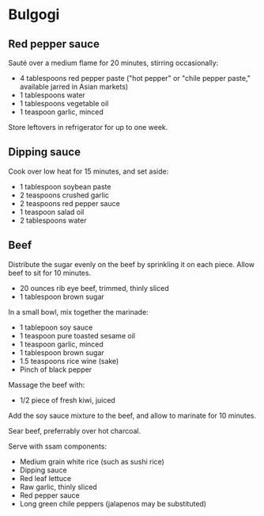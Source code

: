 Bulgogi
=======

Red pepper sauce
----------------

Sauté over a medium flame for 20 minutes, stirring occasionally:

- 4 tablespoons red pepper paste ("hot pepper" or "chile pepper paste," available jarred in Asian markets)
- 1 tablespoons water
- 1 tablespoons vegetable oil
- 1 teaspoon garlic, minced

Store leftovers in refrigerator for up to one week.

Dipping sauce
-------------

Cook over low heat for 15 minutes, and set aside:

- 1 tablespoon soybean paste
- 2 teaspoons crushed garlic
- 2 teaspoons red pepper sauce
- 1 teaspoon salad oil
- 2 tablespoons water

Beef
----

Distribute the sugar evenly on the beef by sprinkling it on each piece. Allow beef to sit for 10 minutes.

- 20 ounces rib eye beef, trimmed, thinly sliced
- 1 tablespoon brown sugar

In a small bowl, mix together the marinade:

- 1 tablepoon soy sauce
- 1 teaspoon pure toasted sesame oil
- 1 teaspoon garlic, minced
- 1 tablespoon brown sugar
- 1.5 teaspoons rice wine (sake)
- Pinch of black pepper

Massage the beef with:

- 1/2 piece of fresh kiwi, juiced

Add the soy sauce mixture to the beef, and allow to marinate for 10 minutes.

Sear beef, preferrably over hot charcoal.

Serve with ssam components:

- Medium grain white rice (such as sushi rice)
- Dipping sauce
- Red leaf lettuce
- Raw garlic, thinly sliced
- Red pepper sauce
- Long green chile peppers (jalapenos may be substituted)
